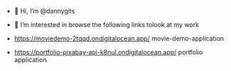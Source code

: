 - 👋 Hi, I’m @dannygits
- 👀 I’m interested in browse the following links tolook at my work
- https://moviedemo-2tqqd.ondigitalocean.app/ movie-demo-application

- https://portfolio-pixabay-api-k8nul.ondigitalocean.app/ portfolio application

<!---
dannygits/dannygits is a ✨ special ✨ repository because its `README.md` (this file) appears on your GitHub profile.
You can click the Preview link to take a look at your changes.
--->
